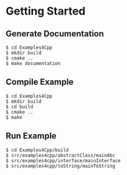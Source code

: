 # Getting Started

## Generate Documentation

    $ cd Examples4Cpp
    $ mkdir build
    $ cmake ..
    $ make documentation


## Compile Example

    $ cd Examples4Cpp
    $ mkdir build
    $ cd build
    $ cmake ..
    $ make


## Run Example

    $ cd Examples4Cpp/build
    $ src/examples4cpp/abstractClass/mainAbc
    $ src/examples4cpp/interface/mainInterface
    $ src/examples4cpp/toString/mainToString
